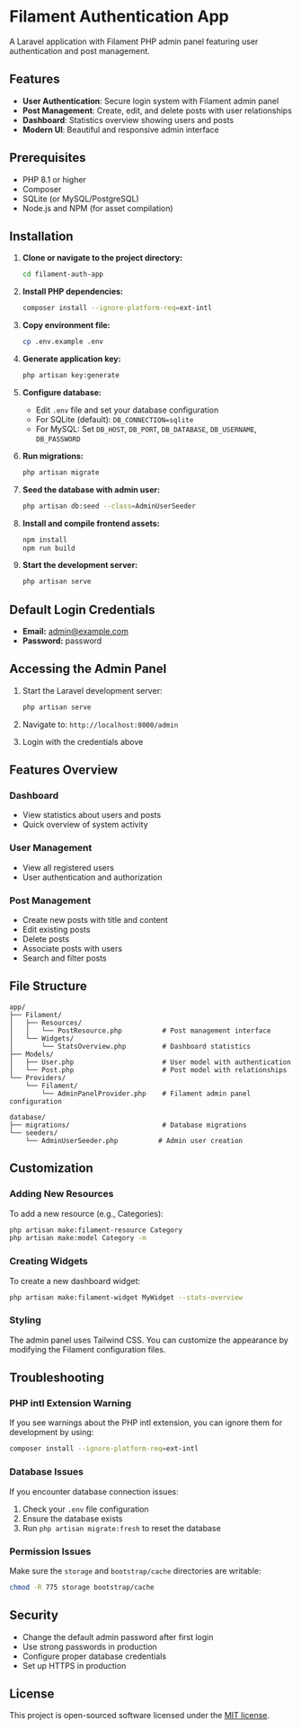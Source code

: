 # Filament Authentication App

A Laravel application with Filament PHP admin panel featuring user authentication and post management.

## Features

- **User Authentication**: Secure login system with Filament admin panel
- **Post Management**: Create, edit, and delete posts with user relationships
- **Dashboard**: Statistics overview showing users and posts
- **Modern UI**: Beautiful and responsive admin interface

## Prerequisites

- PHP 8.1 or higher
- Composer
- SQLite (or MySQL/PostgreSQL)
- Node.js and NPM (for asset compilation)

## Installation

1. **Clone or navigate to the project directory:**
   ```bash
   cd filament-auth-app
   ```

2. **Install PHP dependencies:**
   ```bash
   composer install --ignore-platform-req=ext-intl
   ```

3. **Copy environment file:**
   ```bash
   cp .env.example .env
   ```

4. **Generate application key:**
   ```bash
   php artisan key:generate
   ```

5. **Configure database:**
   - Edit `.env` file and set your database configuration
   - For SQLite (default): `DB_CONNECTION=sqlite`
   - For MySQL: Set `DB_HOST`, `DB_PORT`, `DB_DATABASE`, `DB_USERNAME`, `DB_PASSWORD`

6. **Run migrations:**
   ```bash
   php artisan migrate
   ```

7. **Seed the database with admin user:**
   ```bash
   php artisan db:seed --class=AdminUserSeeder
   ```

8. **Install and compile frontend assets:**
   ```bash
   npm install
   npm run build
   ```

9. **Start the development server:**
   ```bash
   php artisan serve
   ```

## Default Login Credentials

- **Email:** admin@example.com
- **Password:** password

## Accessing the Admin Panel

1. Start the Laravel development server:
   ```bash
   php artisan serve
   ```

2. Navigate to: `http://localhost:8000/admin`

3. Login with the credentials above

## Features Overview

### Dashboard
- View statistics about users and posts
- Quick overview of system activity

### User Management
- View all registered users
- User authentication and authorization

### Post Management
- Create new posts with title and content
- Edit existing posts
- Delete posts
- Associate posts with users
- Search and filter posts

## File Structure

```
app/
├── Filament/
│   ├── Resources/
│   │   └── PostResource.php          # Post management interface
│   └── Widgets/
│       └── StatsOverview.php         # Dashboard statistics
├── Models/
│   ├── User.php                      # User model with authentication
│   └── Post.php                      # Post model with relationships
└── Providers/
    └── Filament/
        └── AdminPanelProvider.php    # Filament admin panel configuration

database/
├── migrations/                       # Database migrations
└── seeders/
    └── AdminUserSeeder.php          # Admin user creation
```

## Customization

### Adding New Resources

To add a new resource (e.g., Categories):

```bash
php artisan make:filament-resource Category
php artisan make:model Category -m
```

### Creating Widgets

To create a new dashboard widget:

```bash
php artisan make:filament-widget MyWidget --stats-overview
```

### Styling

The admin panel uses Tailwind CSS. You can customize the appearance by modifying the Filament configuration files.

## Troubleshooting

### PHP intl Extension Warning
If you see warnings about the PHP intl extension, you can ignore them for development by using:
```bash
composer install --ignore-platform-req=ext-intl
```

### Database Issues
If you encounter database connection issues:
1. Check your `.env` file configuration
2. Ensure the database exists
3. Run `php artisan migrate:fresh` to reset the database

### Permission Issues
Make sure the `storage` and `bootstrap/cache` directories are writable:
```bash
chmod -R 775 storage bootstrap/cache
```

## Security

- Change the default admin password after first login
- Use strong passwords in production
- Configure proper database credentials
- Set up HTTPS in production

## License

This project is open-sourced software licensed under the [MIT license](https://opensource.org/licenses/MIT).
